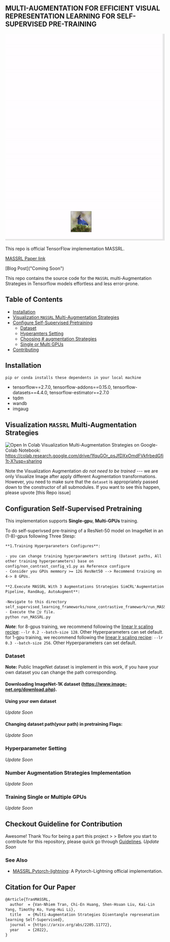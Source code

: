 ## MULTI-AUGMENTATION FOR EFFICIENT VISUAL REPRESENTATION LEARNING FOR SELF-SUPERVISED PRE-TRAINING

<p align="center">
  <img src="images/MASSRL.gif" width="600">
</p>

This repo is official TensorFlow implementation MASSRL.

[MASSRL Paper link](https://arxiv.org/abs/1911.05722)

[Blog Post]("Coming Soon")

This repo contains the source code for the `MASSRL` multi-Augmentation Strategies in Tensorflow models effortless and less error-prone.

## Table of Contents

  - [Installation](#installation)
  - [Visualization `MASSRL` Multi-Augmentation Strategies ](#Different-Multi-Augmentation-properties)
  - [Configure Self-Supervised Pretraining](#Setup-self-supervised-pretraining)
    - [Dataset](#Natural-Image-Dataset)
    - [Hyperamters Setting](#Important-Hyperparameter-Setting)
    - [Choosing # augmentation Strategies](#Number-Augmentation-Strategies)
    - [Single or Multi GPUs](#Single-Multi-GPUS)
  - [Contributing](#contributing)

## Installation

```
pip or conda installs these dependents in your local machine
```
* tensorflow==2.7.0, tensorflow-addons==0.15.0, tensorflow-datasets==4.4.0, tensorflow-estimator==2.7.0
* tqdm
* wandb
* imgaug

## Visualization `MASSRL` Multi-Augmentation Strategies

<a target="[_parent](https://colab.research.google.com/drive/1fquGOr_psJfDXxOmdFVkfrbedGfi1t-X?usp=sharing)"><img src="https://colab.research.google.com/assets/colab-badge.svg" alt="Open In Colab"/></a>
Visualization Multi-Augmentation Strategies on Google-Colab Notebook: https://colab.research.google.com/drive/1fquGOr_psJfDXxOmdFVkfrbedGfi1t-X?usp=sharing 

Note the Visualization Augmentation *do not need to be trained* --- we are only Visualize Image after apply different Augmentation transformations.
However, you need to make sure that the `dataset` is appropriately passed down to the constructor of all submodules.
If you want to see this happen, please upvote [this Repo issue]


## Configuration Self-Supervised Pretraining

This implementation supports **Single-gpu**, **Multi-GPUs** training.

To do self-superivsed pre-training of a ResNet-50 model on ImageNet in an (1-8)-gpus  following Three Stesp:

```
**1.Training Hyperparaneters Configures**: 

- you can change training hyperparameters setting (Dataset paths, All other training hyperperameters) base on
config/non_contrast_config_v1.py as Reference configure
- Consider you GPUs memmory >= 12G ResNet50 --> Recommend training on 4-> 8 GPUs.

**2.Execute MASSRL With 3 Augmentations Strategies SimCRL'Augmentation Pipeline, RandAug, AutoAugment**: 

-Nevigate to this directory
self_supervised_learning_frameworks/none_contrastive_framework/run_MASSRL.py
- Execute the 🏃‍♀️ file.
python run_MASSRL.py 
```

***Note***: for 8-gpus training, we recommend following the [linear lr scaling recipe](https://arxiv.org/abs/1706.02677): `--lr 0.2 --batch-size 128`. Other Hyperparameters can set default.
for 1-gpu training, we recommend following the [linear lr scaling recipe](https://arxiv.org/abs/1706.02677): `--lr 0.3 --batch-size 256`. Other Hyperparameters can set default.

### Dataset 
**Note:** Public ImageNet dataset is implement in this work, if you have your own dataset you can change the path corresponding. 

#### Downloading ImageNet-1K dataset (https://www.image-net.org/download.php).

#### Using your own dataset 
*Update Soon*

#### Changing dataset path(your path) in pretraining Flags: 
*Update Soon*

### Hyperparameter Setting 
*Update Soon* 

### Number Augmentation Strategies Implementation
*Update Soon* 

### Training Single or Multiple GPUs
*Update Soon* 

## Checkout Guideline for Contribution

Awesome! Thank You for being a part this project > > 
Before you start to contribute for this repository, please quick go through [Guidelines](contribution_guideline.md).
*Update Soon* 

### See Also

* [MASSRL.Pytorch-lightning](https://github.com/TranNhiem/MA_SSRL_Pytorch): A Pytorch-Lightning official implementation.

## Citation for Our Paper
```
@Article{TranMASSRL,
  author  = {Van-Nhiem Tran, Chi-En Huang, Shen-Hsuan Liu, Kai-Lin Yang, Timothy Ko, Yung-Hui Li},
  title   = {Multi-Augmentation Strategies Disentangle represenation learning Self-Supervised},
  journal = {https://arxiv.org/abs/2205.11772},
  year    = {2022},
}
```


